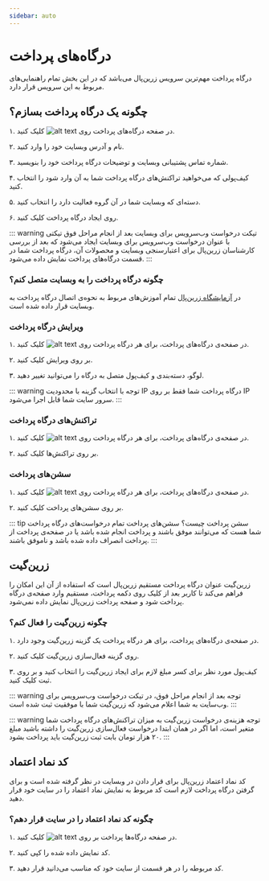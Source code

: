 ```yaml
---
sidebar: auto
---
```


# درگاه‌های پرداخت

درگاه پرداخت مهم‌ترین سرویس زرین‌پال می‌باشد که در این بخش تمام راهنمایی‌های مربوط به این سرویس قرار دارد.

## چگونه یک درگاه پرداخت بسازم؟

۱. در صفحه درگاه‌های پرداخت روی ![alt text](/webservice/01.png) کلیک کنید.

۲. نام و آدرس وبسایت خود را وارد کنید.

۳. شماره تماس پشتیبانی وبسایت و توضیحات درگاه پرداخت خود را بنویسید.

۴. کیف‌پولی که می‌خواهید تراکنش‌های درگاه پرداخت شما به آن وارد شود را انتخاب کنید.

۵. دسته‌ای که وبسایت شما در آن گروه فعالیت دارد را انتخاب کنید.

۶. روی ایجاد درگاه پرداخت کلیک کنید.

::: warning تیکت درخواست وب‌سرویس برای وبسایت
بعد از انجام مراحل فوق تیکتی با عنوان درخواست وب‌سرویس برای وبسایت ایجاد می‌شود که بعد از بررسی کارشناسان زرین‌پال برای اعتبارسنجی وبسایت و محصولات آن، درگاه پرداخت شما در قسمت درگاه‌های پرداخت نمایش داده می‌شود.
:::

### چگونه درگاه پرداخت را به وبسایت متصل کنم؟

در 
[آزمایشگاه زرین‌پال](https://www.zarinpal.com/lab)
 تمام آموزش‌های مربوط به نحوه‌ی اتصال درگاه پرداخت به وبسایت قرار داده شده است.

### ویرایش درگاه پرداخت

۱. در صفحه‌ی درگاه‌های پرداخت، برای هر درگاه پرداخت روی ![alt text](/webservice/02.png) کلیک کنید.

۲. بر روی ویرایش کلیک کنید.

۳. لوگو، دسته‌بندی و کیف‌پول متصل به درگاه را می‌توانید تغییر دهید.

::: warning توجه
با انتخاب گزینه با محدودیت IP درگاه پرداخت شما فقط بر روی IP سرور سایت شما قابل اجرا می‌شود.
:::

### تراکنش‌های درگاه پرداخت

۱. در صفحه‌ی درگاه‌های پرداخت، برای هر درگاه پرداخت روی ![alt text](/webservice/02.png) کلیک کنید.

۲. بر روی تراکنش‌ها کلیک کنید.

### سشن‌های پرداخت

۱. در صفحه‌ی درگاه‌های پرداخت، برای هر درگاه پرداخت روی ![alt text](/webservice/02.png) کلیک کنید.

۲. بر روی سشن‌های پرداخت کلیک کنید.

::: tip سشن پرداخت چیست؟
سشن‌های پرداخت تمام درخواست‌های درگاه پرداخت شما هست که می‌توانند موفق باشند و پرداخت انجام شده باشد یا در صفحه‌ی پرداخت از پرداخت انصراف داده شده باشد و ناموفق باشند.
:::

## زرین‌گیت

زرین‌گیت عنوان درگاه پرداخت مستقیم زرین‌پال است که استفاده از آن این امکان را فراهم می‌کند تا کاربر بعد از کلیک روی دکمه پرداخت، مستقیم وارد صفحه‌ی درگاه پرداخت شود و صفحه پرداخت زرین‌پال نمایش داده نمی‌شود.

### چگونه زرین‌گیت را فعال کنم؟

۱. در صفحه‌ی درگاه‌های پرداخت، برای هر درگاه پرداخت یک گزینه زرین‌گیت وجود دارد.

۲. روی گزینه فعال‌سازی زرین‌گیت کلیک کنید.

۳. کیف‌پول مورد نظر برای کسر مبلغ لازم برای ایجاد زرین‌گیت را انتخاب کنید و بر روی ثبت کلیک کنید.

::: warning توجه
بعد از انجام مراحل فوق، در تیکت درخواست وب‌سرویس برای وب‌سایت به شما اعلام می‌شود که زرین‌گیت شما با موفقیت ثبت شده است.
:::

::: warning توجه
هزینه‌ی درخواست زرین‌گیت به میزان تراکنش‌های درگاه پرداخت شما متغیر است، اما اگر در همان ابتدا درخواست فعال‌سازی زرین‌گیت را داشته باشید مبلغ ۲۰ هزار تومان بابت ثبت زرین‌گیت باید پرداخت بشود.
:::

## کد نماد اعتماد

کد نماد اعتماد زرین‌پال برای قرار دادن در وبسایت در نظر گرفته شده است و برای گرفتن درگاه پرداخت لازم است کد مربوط به نمایش نماد اعتماد را در سایت خود قرار دهید.

### چگونه کد نماد اعتماد را در سایت قرار دهم؟

۱. در صفحه‌ درگاه‌ها پرداخت بر روی ![alt text](/webservice/03.png) کلیک کنید.

۲. کد نمایش داده شده را کپی کنید.

۳. کد مربوطه را در هر قسمت از سایت خود که مناسب می‌دانید قرار دهید.

